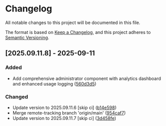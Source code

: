 # Changelog

All notable changes to this project will be documented in this file.

The format is based on [Keep a Changelog](https://keepachangelog.com/en/1.0.0/),
and this project adheres to [Semantic Versioning](https://semver.org/spec/v2.0.0.html).

## [2025.09.11.8] - 2025-09-11

### Added

* Add comprehensive administrator component with analytics dashboard and enhanced usage logging ([560d3d5](https://github.com/N6REJ/bears_aichatbot/commit/560d3d5))

### Changed

* Update version to 2025.09.11.6 [skip ci] ([b14e598](https://github.com/N6REJ/bears_aichatbot/commit/b14e598))
* Merge remote-tracking branch 'origin/main' ([954caf7](https://github.com/N6REJ/bears_aichatbot/commit/954caf7))
* Update version to 2025.09.11.7 [skip ci] ([3d458fe](https://github.com/N6REJ/bears_aichatbot/commit/3d458fe))

